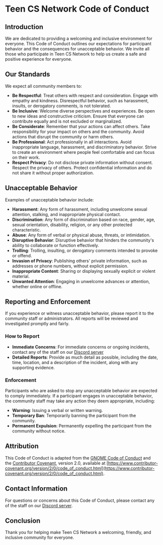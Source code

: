 # Teen CS Network Code of Conduct

## Introduction

We are dedicated to providing a welcoming and inclusive environment for everyone. This Code of Conduct outlines our expectations for participant behavior and the consequences for unacceptable behavior. We invite all those who participate in Teen CS Network to help us create a safe and positive experience for everyone.

## Our Standards

We expect all community members to:

- **Be Respectful**: Treat others with respect and consideration. Engage with empathy and kindness. Disrespectful behavior, such as harassment, insults, or derogatory comments, is not tolerated.
- **Be Inclusive**: Welcome diverse perspectives and experiences. Be open to new ideas and constructive criticism. Ensure that everyone can contribute equally and is not excluded or marginalized.
- **Be Considerate**: Remember that your actions can affect others. Take responsibility for your impact on others and the community. Avoid actions that disrupt the community or harm others.
- **Be Professional**: Act professionally in all interactions. Avoid inappropriate language, harassment, and discriminatory behavior. Strive to create an environment where people feel comfortable and can focus on their work.
- **Respect Privacy**: Do not disclose private information without consent. Respect the privacy of others. Protect confidential information and do not share it without proper authorization.

## Unacceptable Behavior

Examples of unacceptable behavior include:

- **Harassment**: Any form of harassment, including unwelcome sexual attention, stalking, and inappropriate physical contact.
- **Discrimination**: Any form of discrimination based on race, gender, age, sexual orientation, disability, religion, or any other protected characteristic.
- **Abuse**: Any form of verbal or physical abuse, threats, or intimidation.
- **Disruptive Behavior**: Disruptive behavior that hinders the community's ability to collaborate or function effectively.
- **Trolling**: Trolling, insulting, or derogatory comments intended to provoke or offend.
- **Invasion of Privacy**: Publishing others' private information, such as addresses or phone numbers, without explicit permission.
- **Inappropriate Content**: Sharing or displaying sexually explicit or violent material.
- **Unwanted Attention**: Engaging in unwelcome advances or attention, whether online or offline.

## Reporting and Enforcement

If you experience or witness unacceptable behavior, please report it to the community staff or administrators. All reports will be reviewed and investigated promptly and fairly. 

### How to Report

- **Immediate Concerns**: For immediate concerns or ongoing incidents, contact any of the staff on our [Discord server](https://discord.gg/rXuh7MxcX2) 
- **Detailed Reports**: Provide as much detail as possible, including the date, time, location, and a description of the incident, along with any supporting evidence.

### Enforcement

Participants who are asked to stop any unacceptable behavior are expected to comply immediately. If a participant engages in unacceptable behavior, the community staff may take any action they deem appropriate, including:

- **Warning**: Issuing a verbal or written warning.
- **Temporary Ban**: Temporarily banning the participant from the community.
- **Permanent Expulsion**: Permanently expelling the participant from the community without notice.

## Attribution

This Code of Conduct is adapted from the [GNOME Code of Conduct](https://wiki.gnome.org/Foundation/CodeOfConduct) and the [Contributor Covenant](https://www.contributor-covenant.org/), version 2.0, available at [https://www.contributor-covenant.org/version/2/0/code_of_conduct.html](https://www.contributor-covenant.org/version/2/0/code_of_conduct.html).

## Contact Information

For questions or concerns about this Code of Conduct, please contact any of the staff on our [Discord server](https://discord.com/invite/k8JXVddjzt). 

## Conclusion

Thank you for helping make Teen CS Network a welcoming, friendly, and inclusive community for everyone.
